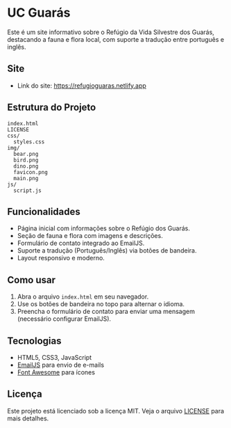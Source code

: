 # UC Guarás

Este é um site informativo sobre o Refúgio da Vida Silvestre dos Guarás, destacando a fauna e flora local, com suporte a tradução entre português e inglês.

## Site

- Link do site: https://refugioguaras.netlify.app 

## Estrutura do Projeto

```
index.html
LICENSE
css/
  styles.css
img/
  bear.png
  bird.png
  dino.png
  favicon.png
  main.png
js/
  script.js
```

## Funcionalidades

- Página inicial com informações sobre o Refúgio dos Guarás.
- Seção de fauna e flora com imagens e descrições.
- Formulário de contato integrado ao EmailJS.
- Suporte a tradução (Português/Inglês) via botões de bandeira.
- Layout responsivo e moderno.

## Como usar

1. Abra o arquivo `index.html` em seu navegador.
2. Use os botões de bandeira no topo para alternar o idioma.
3. Preencha o formulário de contato para enviar uma mensagem (necessário configurar EmailJS).

## Tecnologias

- HTML5, CSS3, JavaScript
- [EmailJS](https://www.emailjs.com/) para envio de e-mails
- [Font Awesome](https://fontawesome.com/) para ícones

## Licença

Este projeto está licenciado sob a licença MIT. Veja o arquivo [LICENSE](LICENSE) para mais detalhes.
